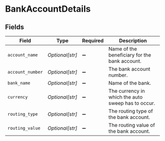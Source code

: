 # BankAccountDetails


## Fields

| Field                                              | Type                                               | Required                                           | Description                                        |
| -------------------------------------------------- | -------------------------------------------------- | -------------------------------------------------- | -------------------------------------------------- |
| `account_name`                                     | *Optional[str]*                                    | :heavy_minus_sign:                                 | Name of the beneficiary for the bank account.      |
| `account_number`                                   | *Optional[str]*                                    | :heavy_minus_sign:                                 | The bank account number.                           |
| `bank_name`                                        | *Optional[str]*                                    | :heavy_minus_sign:                                 | Name of the bank.                                  |
| `currency`                                         | *Optional[str]*                                    | :heavy_minus_sign:                                 | The currency in which the auto sweep has to occur. |
| `routing_type`                                     | *Optional[str]*                                    | :heavy_minus_sign:                                 | The routing type of the bank account.              |
| `routing_value`                                    | *Optional[str]*                                    | :heavy_minus_sign:                                 | The routing value of the bank account.             |